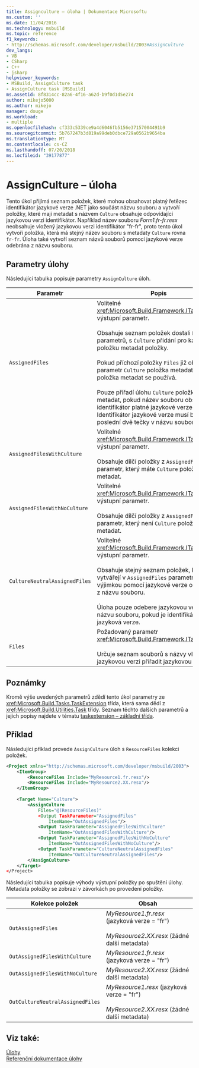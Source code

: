 ```yaml
---
title: Assignculture – úloha | Dokumentace Microsoftu
ms.custom: ''
ms.date: 11/04/2016
ms.technology: msbuild
ms.topic: reference
f1_keywords:
- http://schemas.microsoft.com/developer/msbuild/2003#AssignCulture
dev_langs:
- VB
- CSharp
- C++
- jsharp
helpviewer_keywords:
- MSBuild, AssignCulture task
- AssignCulture task [MSBuild]
ms.assetid: 8f8314cc-82a6-4f16-a62d-b9f0d1d5e274
author: mikejo5000
ms.author: mikejo
manager: douge
ms.workload:
- multiple
ms.openlocfilehash: cf333c5339ce9a4d6046fb5156e37157004491b9
ms.sourcegitcommit: 5b767247b3d819a99deb0dbce729a0562b9654ba
ms.translationtype: MT
ms.contentlocale: cs-CZ
ms.lasthandoff: 07/20/2018
ms.locfileid: "39177877"
---
```

# <a name="assignculture-task"></a>AssignCulture – úloha
Tento úkol přijímá seznam položek, které mohou obsahovat platný řetězec identifikátor jazykové verze .NET jako součást názvu souboru a vytvoří položky, které mají metadat s názvem `Culture` obsahuje odpovídající jazykovou verzi identifikátor. Například název souboru *Form1.fr-fr.resx* neobsahuje vložený jazykovou verzi identifikátor "fr-fr", proto tento úkol vytvoří položka, která má stejný název souboru s metadaty `Culture` rovna `fr-fr`. Úloha také vytvoří seznam názvů souborů pomocí jazykové verze odebrána z názvu souboru.  
  
## <a name="task-parameters"></a>Parametry úlohy  
 Následující tabulka popisuje parametry `AssignCulture` úloh.  
  
|Parametr|Popis|  
|---------------|-----------------|  
|`AssignedFiles`|Volitelné <xref:Microsoft.Build.Framework.ITaskItem> `[]` výstupní parametr.<br /><br /> Obsahuje seznam položek dostali `Files` parametrů, s `Culture` přidání pro každou položku metadat položky.<br /><br /> Pokud příchozí položky `Files` již obsahuje parametr `Culture` položka metadat, původní položka metadat se používá.<br /><br /> Pouze přiřadí úlohu `Culture` položka metadat, pokud název souboru obsahuje identifikátor platné jazykové verze. Identifikátor jazykové verze musí být mezi poslední dvě tečky v názvu souboru.|  
|`AssignedFilesWithCulture`|Volitelné <xref:Microsoft.Build.Framework.ITaskItem> `[]` výstupní parametr.<br /><br /> Obsahuje dílčí položky z `AssignedFiles` parametr, který máte `Culture` položka metadat.|  
|`AssignedFilesWithNoCulture`|Volitelné <xref:Microsoft.Build.Framework.ITaskItem> `[]` výstupní parametr.<br /><br /> Obsahuje dílčí položky z `AssignedFiles` parametr, který není `Culture` položka metadat.|  
|`CultureNeutralAssignedFiles`|Volitelné <xref:Microsoft.Build.Framework.ITaskItem> `[]` výstupní parametr.<br /><br /> Obsahuje stejný seznam položek, které se vytvářejí v `AssignedFiles` parametrů, s výjimkou pomocí jazykové verze odebrána z názvu souboru.<br /><br /> Úloha pouze odebere jazykovou verzi z názvu souboru, pokud je identifikátor platná jazyková verze.|  
|`Files`|Požadovaný parametr <xref:Microsoft.Build.Framework.ITaskItem>`[]`.<br /><br /> Určuje seznam souborů s názvy vložených jazykovou verzi přiřadit jazykovou verzi pro.|  
  
## <a name="remarks"></a>Poznámky  
 Kromě výše uvedených parametrů zdědí tento úkol parametry ze <xref:Microsoft.Build.Tasks.TaskExtension> třída, která sama dědí z <xref:Microsoft.Build.Utilities.Task> třídy. Seznam těchto dalších parametrů a jejich popisy najdete v tématu [taskextension – základní třída](../msbuild/taskextension-base-class.md).  
  
## <a name="example"></a>Příklad  
 Následující příklad provede `AssignCulture` úloh s `ResourceFiles` kolekci položek.  
  
```xml  
<Project xmlns="http://schemas.microsoft.com/developer/msbuild/2003">  
    <ItemGroup>  
        <ResourceFiles Include="MyResource1.fr.resx"/>  
        <ResourceFiles Include="MyResource2.XX.resx"/>  
    </ItemGroup>  
  
    <Target Name="Culture">  
        <AssignCulture  
            Files="@(ResourceFiles)"  
            <Output TaskParameter="AssignedFiles"  
                ItemName="OutAssignedFiles"/>  
            <Output TaskParameter="AssignedFilesWithCulture"  
                ItemName="OutAssignedFilesWithCulture"/>  
            <Output TaskParameter="AssignedFilesWithNoCulture"  
                ItemName="OutAssignedFilesWithNoCulture"/>  
            <Output TaskParameter="CultureNeutralAssignedFiles"  
                ItemName="OutCultureNeutralAssignedFiles"/>  
        </AssignCulture>  
    </Target>  
</Project>  
```  
  
 Následující tabulka popisuje výhody výstupní položky po spuštění úlohy. Metadata položky se zobrazí v závorkách po provedení položky.  
  
|Kolekce položek|Obsah|  
|---------------------|--------------|  
|`OutAssignedFiles`|*MyResource1.fr.resx* (jazyková verze = "fr")<br /><br /> *MyResource2.XX.resx* (žádné další metadata)|  
|`OutAssignedFilesWithCulture`|*MyResource1.fr.resx* (jazyková verze = "fr")|  
|`OutAssignedFilesWithNoCulture`|*MyResource2.XX.resx* (žádné další metadata)|  
|`OutCultureNeutralAssignedFiles`|*MyResource1.resx* (jazyková verze = "fr")<br /><br /> *MyResource2.XX.resx* (žádné další metadata)|  
  
## <a name="see-also"></a>Viz také:  
 [Úlohy](../msbuild/msbuild-tasks.md)   
 [Referenční dokumentace úlohy](../msbuild/msbuild-task-reference.md)
